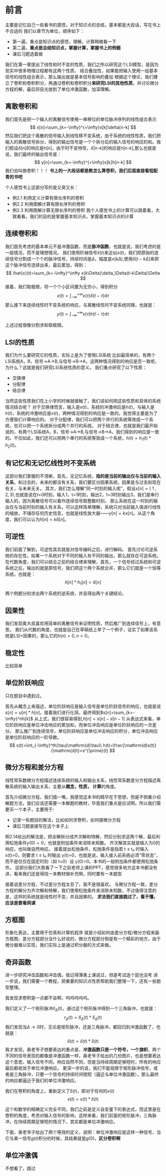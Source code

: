 # 前言

主要是记忆自己一些看书的感悟，对于知识点的总结，基本都是大段话，写在书上不合适的
我们以章节为单位，顺序如下：

- 第一遍，重点是知识点的感悟，理解，计算稍微看一下
- 第二遍，**重点是总结知识点，掌握计算，掌握书上的例题**
- 课后习题选着做

我们在第一章提出了线性和时不变的性质，我们之所以研究这个LSI模型，是因为现实中很多物理过程都有这两个性质。
结合叠加性，如果能把输入使用一组基本信号的线性组合表示，那么输出就是基本信号影响的叠加
根据这个理论，我们建立了卷积和卷积积分，再通过卷积和卷积积分**来研究LSI的其他性质**，并讨论微分方程的解，最后将目光放到了单位冲激函数，加深理解。

## 离散卷积和

我们首先是把一个输入的离散信号使用一串移位的单位脉冲序列的线性组合表示
$$
x[n]=\sum_{k=-\infty}^{+\infty}x[k]\delta[n-k]
$$
然后我们把这个离散的信号输入到线性移不变系统，由于系统的线性性质，我们把输入的离散信号拆分，得到的输出信号是一个个拆分后的输入信号的响应的和。我们假设$\delta$[n]的响应是h[n]，由于时不变特性，$\delta$[n-k]的响应是h[n-k],那么也就是说，我们最终的输出信号是：
$$
y[n]=\sum_{k=-\infty}^{+\infty}x[k]h[n-k]
$$
我们也叫做卷积！！！
**书上的一大段话都是教怎么算卷积，我们后面直接看程配青的书吧**

个人感觉书上这部分写的是又臭又长：
- 例2.1 利用定义计算有限长序列的卷积
- 例2.2 利用图解计算有限长序列的卷积
- 例2.3 利用图解计算无限长序列的卷积
我个人感觉书上的计算可以跳着看，大致看看，我们的目的是掌握基本知识点，掌握基本知识点的计算

## 连续卷积和

我们首先考虑的基本单元不是冲激函数，而是**脉冲函数**，也就是说，我们考虑的是一般情况，而不是理想情况。
我们使用阶梯信号$\hat{x}\left(t\right)$来近似$x(t)$，我们把原始的连续信号分割成一个个的脉冲信号，持续时间是$\Delta$，幅度是$x(k\Delta)$,使用$\delta[t-k\Delta]$来把这个脉冲信号选择出来，最后累加，得到：
$$
\hat{x}(t)=\sum_{k=-\infty}^\infty x(k\Delta)\delta_\Delta(t-k\Delta)\Delta
$$
接着，我们取极限，将一个个小区间置为无穷小，得到积分
$$
x(t)=\int_{-\infty}^{+\infty}x(\tau)\delta(t-\tau)\mathrm{d}\tau
$$
那么接下来连续线性时不变系统的响应，与离散线性时不变系统同理，也就是：
$$
y(t)=\int_{-\infty}^{+\infty}x(\tau)h(t-\tau)\mathrm{d}\tau
$$

上述过程很像分割求和取极限。


## LSI的性质

我们为什么要研究它的性质，实际上是为了使用LSI系统
比如最简单的，有两个LSI系统A，B，信号$\rightarrow$A$\rightarrow$B,与信号$\rightarrow$B$\rightarrow$A，这两种情况得到的响应是否一致呢，为什么？这就是我们研究LSI系统性质的意义。
我们重点研究了以下性质：

- 交换律
- 分配律
- 结合律

当然这些性质我们在上小学的时候就接触了，我们该如何把这些性质和具体的系统情况结合呢？
对于交换律而言，输入是$x(t)$，系统的冲激响应是$h(t)$，与输入是$h(t)$，系统的冲激响应是$x(t)$，两种情况得到的响应是一致的。我觉得主要是为了方便我们计算响应的。
对于分配律，我们可以把两个并行的系统等效成一个系统，也可以把一个系统拆分成两个并行的系统。
对于结合律，也就是我们最开始说的，有两个LSI系统A，B，信号$\rightarrow$A$\rightarrow$B,与信号$\rightarrow$B$\rightarrow$A，我们得到的响应是一致的。不仅如此，我们还可以把两个串行的系统等效成一个系统，$h(t)=h_1(t)*h_2(t)$。

## 有记忆和无记忆线性时不变系统

这部分我们掌握的不清晰，首先，无记忆系统，**指的是当前的输出仅与当前的输入关系**，和过去的，未来的都没有关系，我们要区分因果系统，因果是与过去和现在有关，与未来无关。
其次，我们怎么理解“同一时刻的输入呢”，假设$x[n]=(~1~,2,3)$,也就是说在t=0时刻，输入1，t=1时刻，输出2，t=3时刻输出3，我们是串行输入的，因为离散信号可以看作连续信号取整数时刻。
那么系统在这一时刻的输出仅与当前时刻的输入有关系，可以这样简单理解，系统只对当前输入值进行线性的缩放，不储存任何历史信息，也就是线性放大器——$y[n]=kx[n]$。从这个角度，我们可以认为$h[n]=k\delta[n]$。

## 可逆性

我们前面了解到，可逆性其实就是对信号编码之后，进行解码。
首先讨论可逆系统的存在性，如果一个系统对于不同的输入有不同的输出，那么就存在可逆系统。
在代数角度，我们可以结合之前的结合律来理解，首先，一个信号经过系统和可逆系统之后，输出的就是原信号，我们把这个两个系统合并，那么它们就是一个恒等系统。也就是：
$$
h[n]*h_1[n]=\delta[n]
$$

两个例题分别求出两个系统的逆系统，并且得出两个关键结论。

## 因果性

我们发现奥大叔喜欢用简单的离散信号来证明性质，然后推广到连续信号上，有意思。
我们从代数的角度，也就是自己在草稿纸上举了一个例子，证实了如果该系统是LSI+因果的，那么它的$h(n)=0,n<0$。

## 稳定性

比较简单

## 单位阶跃响应

只在题目中遇到过。

首先从概念上来描述，单位阶跃响应是输入信号是单位阶跃信号的响应，也就是说$s[n]=u[n]*h[n]$，接着我们进行化简，最终得到$s[n]=\sum_{k=-\infty}^nh[k]$
从上式，我们很容易得到,$h[n]=s[n]-s[n-1]$
从表达式来看，单位阶跃响应是单位冲击响应的累加和，而单位冲击响应是单位阶跃响应的一次差分。
那么推广到连续信号，单位阶跃响应是单位冲击响应的积分，单位冲击响应是单位阶跃响应的一阶导数。
$$
s(t)=\int_{-\infty}^th(\tau)\mathrm{d}\tau\\
h(t)=\frac{\mathrm{d}s(t)}{\mathrm{d}t}=s^{\prime}(t)
$$

## 微分方程和差分方程

线性常系数微分方程描述连续系统的输入和输出关系，线性常系数差分方程描述离散系统的输入输出关系，主要从**概念，性质， 计算**的角度。

首先介绍微分方程，我们插一嘴，我感觉这本书的精华在于思想，但是不侧重介绍解题方法，我们应该还需要一本解题的教材，毕竟我们重点是应试啊。所以我们需要买一个本子，主要用于:

- 记录一些题目的解法，比如如何求卷积，如何接微分方程
- 课后习题直接写在这个本子上

例2.14给出的解法是，把全解拆分成齐次解和特解，然后分别求这两个解，最后利用松弛条件$y(0)=0$，也就是附加条件来消除未知数。
齐次解其实就是输入为0的响应，也叫做自然响应。
接着提出松弛条件，松弛条件是指若 t ≤ t₀ 时输入 x(t)=0，则要求 t ≤ t₀ 时输出 y(t)=0，也就是说，输入接入前系统必须“零状态”，而不是仅仅在固定时刻（如 t=0）设 y(0)=0。本书的一般附加条件都使用松弛条件。
这部分我们大致看了一下之前老师上课的PPT，感觉很多地方这本书都没有讲，看来我们还是得找一本教材做补充啊，同时要有一本题型

接着说差分方程，不过差分方程太丑了，我不是很喜欢。
与微分方程一致，差分方程的解分为齐次解和特解，我们使用松弛条件来消除未知数，不过值得注意的是，这样的系统就是线性时不变，并且因果的。
**求法我们直接跳过了，看不懂，应该是要看网课**

## 方框图

形象化表达，主要用于仿真和计算机程序
就是介绍如何由差分方程/微分方程来画方框图，差分方程部分没什么好说的，微分方程部分倒是有一个精彩的地方，由于微分器难以实现，我们实际上是通过积分器的方式来做。

## 奇异函数

进一步研究冲击函数和冲击偶，我记得薄勇上课说过，但是考试连个屁也没考
进一步说，我们需要一个教程，把重要的知识点性质帮助我们整理一下，还有一些题型整理。

我发现求卷积是一点都不会啊，呜呜呜呜呜。

我们定义了一个矩形脉冲$\delta_{\Delta}\left(t\right)$，通过这个矩形脉冲得到一个三角脉冲，也就是：
$$
r_\Delta(t)=\delta_\Delta(t)*\delta_\Delta(t)
$$
我们发现当$\Delta\rightarrow0$时，无论是矩形脉冲，还是三角脉冲，都回归到冲激函数了，也就是：
$$
\delta(t)=\delta(t)*\delta(t)
$$
我才发现，奥老爷子想要表达的重点是，**冲激函数只是一个符号，一个旗帜**，两个不同的信号表现的都像是冲激函数一样，奥老爷子给出的几份图片，也是想要表达这个意思，输入信号不同，响应自然不同，但是当持续周期足够短时，所有的响应最后都收敛于单位冲激响应。
更深一步的说，我们不能局限于矩形脉冲信号，或者是三角脉冲，只要一个信号的持续时间很短（逼近与单位冲激函数），那么最终的响应都逼近于我们的单位冲激响应。

我们在卷积的角度上，重新定义了$\delta(t)$，即对于任何的$x(t)$
$$
x(t)=x(t)*\delta(t)
$$

这个和数学的精确定义完全不同，我们之前是定义自变量下的表达式，而这里是在卷积的角度，考虑对输入信号的影响，这样来看，我们前面的矩形脉冲，三角脉冲，在持续周期足够短的情况下，其实都是单位冲激响应。

下面，奥老爷子给出了两个等效的定义，说明：单位冲激响应是这样一种信号，当它与某一信号$g(t)$积分的时候，其结果就是$g(0)$，**区分卷积啊**


## 单位冲激偶
不想看了，跳过
